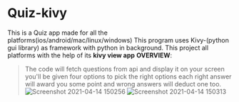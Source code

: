 # Quiz-kivy
This is a Quiz app made for all the platforms(ios/android/mac/linux/windows)
This program uses Kivy-(python gui library) as framework with python in background.
This project all platforms with the help of its **kivy view app**
**OVERVIEW**:
>The code will fetch questions from api and display it on your screen you'll be given four options to pick the right options each right answer will award you some point and wrong answers will deduct one too. ![Screenshot 2021-04-14 150256](https://user-images.githubusercontent.com/66684814/114689764-ab6ef280-9d33-11eb-9779-0f61ea282a06.png)
![Screenshot 2021-04-14 150313](https://user-images.githubusercontent.com/66684814/114689784-b32e9700-9d33-11eb-82df-1809a3ff2b80.png)
